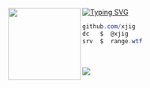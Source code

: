 [![Typing SVG](https://readme-typing-svg.herokuapp.com?font=Roboto+Mono&lines=range.wtf+%7C+bio-link)](https://git.io/typing-svg)
<img align="left" src="https://files.offshore.cat/UQspLkQS.png" width="147"/> 

```csharp
github.com/xjig
dc   $  @xjig
srv  $  range.wtf
```
&zwnj; 
&zwnj; 
<p><img align="center" src="https://lanyard.kyrie25.me/api/658592832596082688?waveColor=000000&waveSpotifyColor=202020&gradient=#000000" /></p>
